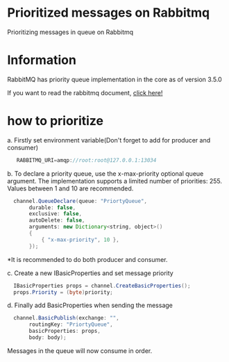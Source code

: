 
# Prioritized messages on Rabbitmq
Prioritizing messages in queue on Rabbitmq

# Information
RabbitMQ has priority queue implementation in the core as of version 3.5.0

If you want to read the rabbitmq document, [click here!](https://www.rabbitmq.com/priority.html)

# how to prioritize
a. Firstly set environment variable(Don't forget to add for producer and consumer)
```java
   RABBITMQ_URI=amqp://root:root@127.0.0.1:13034
```

b. To declare a priority queue, use the x-max-priority optional queue argument. 
The implementation supports a limited number of priorities: 255. Values between 1 and 10 are recommended.
```java
  channel.QueueDeclare(queue: "PriortyQueue",
       durable: false,
       exclusive: false,
       autoDelete: false,
       arguments: new Dictionary<string, object>()
       {
           { "x-max-priority", 10 },
       });
```
*It is recommended to do both producer and consumer.

c. Create a new IBasicProperties and set message priority

```java
  IBasicProperties props = channel.CreateBasicProperties();
  props.Priority = (byte)priority;
```

d. Finally add BasicProperties when sending the message

```java
  channel.BasicPublish(exchange: "",
       routingKey: "PriortyQueue",
       basicProperties: props,
       body: body);
```

Messages in the queue will now consume in order.
